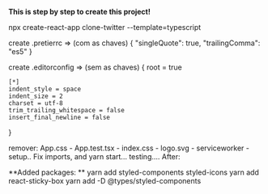 **This is step by step to create this project!**

npx create-react-app clone-twitter --template=typescript

create .pretierrc => (com as chaves)
{
"singleQuote": true,
"trailingComma": "es5"
}

create .editorconfig => (sem as chaves)
{
root = true

    [*]
    indent_style = space
    indent_size = 2
    charset = utf-8
    trim_trailing_whitespace = false
    insert_final_newline = false

}

remover: App.css - App.test.tsx - index.css - logo.svg - serviceworker - setup..
Fix imports, and yarn start... testing.... After:

**Added packages: **
yarn add styled-components styled-icons
yarn add react-sticky-box
yarn add -D @types/styled-components
